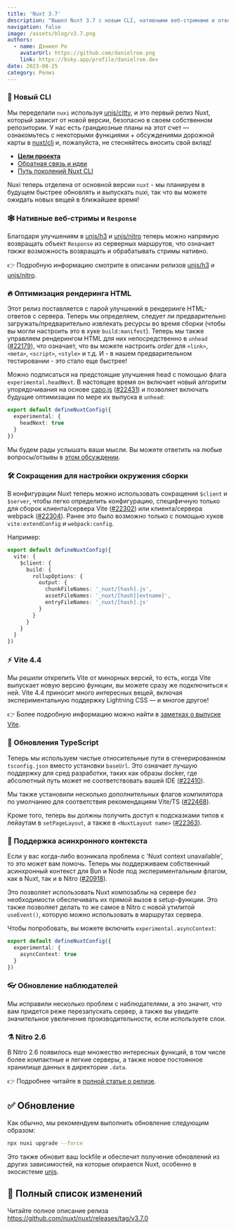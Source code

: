 ```yaml
---
title: 'Nuxt 3.7'
description: "Вышел Nuxt 3.7 с новым CLI, нативными веб-стримами и ответами, оптимизацией рендеринга, поддержкой асинхронного контекста и многим другим"
navigation: false
image: /assets/blog/v3.7.png
authors:
  - name: Дэниел Ро
    avatarUrl: https://github.com/danielroe.png
    link: https://bsky.app/profile/danielroe.dev
date: 2023-08-25
category: Релиз
---
```


### 🐣 Новый CLI

Мы переделали `nuxi` используя [unjs/citty](http://github.com/unjs/citty), и это первый релиз Nuxt, который зависит от новой версии, безопасно в своем собственном репозитории. У нас есть грандиозные планы на этот счет — ознакомьтесь с некоторыми функциями + обсуждениями дорожной карты в [nuxt/cli](https://github.com/nuxt/cli) и, пожалуйста, не стесняйтесь вносить свой вклад!

- <a href="https://github.com/nuxt/cli/discussions/3" target="_blank"><strong>Цели проекта</strong></a>
- <a href="https://github.com/nuxt/cli/discussions/4" target="_blank">Обратная связь и идеи</a>
- <a href="https://github.com/nuxt/cli/discussions/7" target="_blank">Путь поколений Nuxt CLI</a>

Nuxi теперь отделена от основной версии `nuxt` - мы планируем в будущем быстрее обновлять и выпускать nuxi, так что вы можете ожидать новых вещей в ближайшее время!

### 🕸️ Нативные веб-стримы и `Response`

Благодаря улучшениям в [unjs/h3](https://github.com/unjs/h3) и [unjs/nitro](https://github.com/unjs/nitro) теперь можно напрямую возвращать объект `Response` из серверных маршрутов, что означает _также_ возможность возвращать и обрабатывать стримы нативно.

👉 Подробную информацию смотрите в описании релизов [unjs/h3](https://github.com/unjs/h3/releases) и [unjs/nitro](https://github.com/unjs/nitro/releases).

### 🔥 Оптимизация рендеринга HTML

Этот релиз поставляется с парой улучшений в рендеринге HTML-ответов с сервера. Теперь мы определяем, следует ли предварительно загружать/предварительно извлекать ресурсы во время сборки (чтобы вы могли настроить это в хуке `build:manifest`). Теперь мы также управляем рендерингом HTML для них непосредственно в `unhead` ([#22179](https://github.com/nuxt/nuxt/pull/22179)), что означает, что вы можете настроить _order_ для `<link>`, `<meta>`, `<script>`, `<style>` и т.д. И - в нашем предварительном тестировании - это стало еще быстрее!

Можно подписаться на предстоящие улучшения head с помощью флага `experimental.headNext`. В настоящее время он включает новый алгоритм упорядочивания на основе [capo.js](https://github.com/rviscomi/capo.js) ([#22431](https://github.com/nuxt/nuxt/pull/22431)) и позволяет включать будущие оптимизации по мере их выпуска в `unhead`:

```ts
export default defineNuxtConfig({
  experimental: {
    headNext: true
  }
})
```

Мы будем рады услышать ваши мысли. Вы можете ответить на любые вопросы/отзывы в [этом обсуждении](https://github.com/nuxt/nuxt/discussions/22632).

### 🛠️ Сокращения для настройки окружения сборки

В конфигурации Nuxt теперь можно использовать сокращения `$client` и `$server`, чтобы легко определить конфигурацию, специфичную только для сборок клиента/сервера Vite ([#22302](https://github.com/nuxt/nuxt/pull/22302)) или клиента/сервера webpack ([#22304](https://github.com/nuxt/nuxt/pull/22304)). Ранее это было возможно только с помощью хуков `vite:extendConfig` и `webpack:config`.

Например:

```ts
export default defineNuxtConfig({
  vite: {
    $client: {
      build: {
        rollupOptions: {
          output: {
            chunkFileNames: '_nuxt/[hash].js',
            assetFileNames: '_nuxt/[hash][extname]',
            entryFileNames: '_nuxt/[hash].js'
          }
        }
      }
    }
  }
})
```

### ⚡️ Vite 4.4

Мы решили открепить Vite от минорных версий, то есть, когда Vite выпускает новую версию функции, вы можете сразу же подключиться к ней. Vite 4.4 приносит много интересных вещей, включая экспериментальную поддержку Lightning CSS — и многое другое!

👉 Более подробную информацию можно найти в [заметках о выпуске Vite](https://github.com/vitejs/vite/blob/main/packages/vite/CHANGELOG.md#440-2023-07-06).

### 💪 Обновления TypeScript

Теперь мы используем чистые относительные пути в сгенерированном `tsconfig.json` вместо установки `baseUrl`. Это означает лучшую поддержку для сред разработки, таких как образы docker, где абсолютный путь может не соответствовать вашей IDE ([#22410](https://github.com/nuxt/nuxt/pull/22410)).

Мы также установили несколько дополнительных флагов компилятора по умолчанию для соответствия рекомендациям Vite/TS ([#22468](https://github.com/nuxt/nuxt/pull/22468)).

Кроме того, теперь вы должны получить доступ к подсказками типов к лейаутам в `setPageLayout`, а также в `<NuxtLayout name>` ([#22363](https://github.com/nuxt/nuxt/pull/22362)).

### 🦄 Поддержка асинхронного контекста

Если у вас когда-либо возникала проблема с 'Nuxt context unavailable', то это может вам помочь. Теперь мы поддерживаем собственный асинхронный контекст для Bun и Node под экспериментальным флагом, как в Nuxt, так и в Nitro ([#20918](https://github.com/nuxt/nuxt/pull/20918)).

Это позволяет использовать Nuxt композаблы на сервере _без_ необходимости обеспечивать их прямой вызов в setup-функции. Это также позволяет делать то же самое в Nitro с новой утилитой `useEvent()`, которую можно использовать в маршрутах сервера.

Чтобы попробовать, вы можете включить `experimental.asyncContext`:

```ts
export default defineNuxtConfig({
  experimental: {
    asyncContext: true
  }
})
```

### 👓 Обновление наблюдателей

Мы исправили несколько проблем с наблюдателями, а это значит, что вам придется реже перезапускать сервер, а также вы увидите значительное увеличение производительности, если используете слои.

### ⚗️ Nitro 2.6

В Nitro 2.6 появилось еще множество интересных функций, в том числе более компактные и легкие серверы, а также новое постоянное хранилище данных в директории `.data`.

👉 Подробнее читайте в [полной статье о релизе](https://unjs.io/blog/2023-08-25-nitro-2.6).

## ✅ Обновление

Как обычно, мы рекомендуем выполнить обновление следующим образом:

```sh
npx nuxi upgrade --force
```

Это также обновит ваш lockfile и обеспечит получение обновлений из других зависимостей, на которые опирается Nuxt, особенно в экосистеме [unjs](https://github.com/unjs).


## 📃 Полный список изменений

Читайте полное описание релиза https://github.com/nuxt/nuxt/releases/tag/v3.7.0

